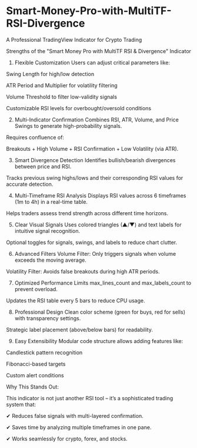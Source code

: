 # Smart-Money-Pro-with-MultiTF-RSI-Divergence
A Professional TradingView Indicator for Crypto Trading

Strengths of the "Smart Money Pro with MultiTF RSI & Divergence" Indicator
1. Flexible Customization
Users can adjust critical parameters like:

Swing Length for high/low detection

ATR Period and Multiplier for volatility filtering

Volume Threshold to filter low-validity signals

Customizable RSI levels for overbought/oversold conditions

2. Multi-Indicator Confirmation
Combines RSI, ATR, Volume, and Price Swings to generate high-probability signals.

Requires confluence of:

Breakouts + High Volume + RSI Confirmation + Low Volatility (via ATR).

3. Smart Divergence Detection
Identifies bullish/bearish divergences between price and RSI.

Tracks previous swing highs/lows and their corresponding RSI values for accurate detection.

4. Multi-Timeframe RSI Analysis
Displays RSI values across 6 timeframes (1m to 4h) in a real-time table.

Helps traders assess trend strength across different time horizons.

5. Clear Visual Signals
Uses colored triangles (▲/▼) and text labels for intuitive signal recognition.

Optional toggles for signals, swings, and labels to reduce chart clutter.

6. Advanced Filters
Volume Filter: Only triggers signals when volume exceeds the moving average.

Volatility Filter: Avoids false breakouts during high ATR periods.

7. Optimized Performance
Limits max_lines_count and max_labels_count to prevent overload.

Updates the RSI table every 5 bars to reduce CPU usage.

8. Professional Design
Clean color scheme (green for buys, red for sells) with transparency settings.

Strategic label placement (above/below bars) for readability.

9. Easy Extensibility
Modular code structure allows adding features like:

Candlestick pattern recognition

Fibonacci-based targets

Custom alert conditions

Why This Stands Out:

This indicator is not just another RSI tool – it’s a sophisticated trading system that:

✔ Reduces false signals with multi-layered confirmation.

✔ Saves time by analyzing multiple timeframes in one pane.

✔ Works seamlessly for crypto, forex, and stocks.


